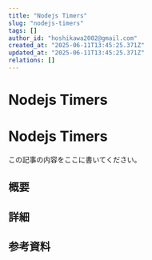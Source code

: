 ```yaml
---
title: "Nodejs Timers"
slug: "nodejs-timers"
tags: []
author_id: "hoshikawa2002@gmail.com"
created_at: "2025-06-11T13:45:25.371Z"
updated_at: "2025-06-11T13:45:25.371Z"
relations: []
---
```



# Nodejs Timers

# Nodejs Timers

この記事の内容をここに書いてください。

## 概要

## 詳細

## 参考資料

